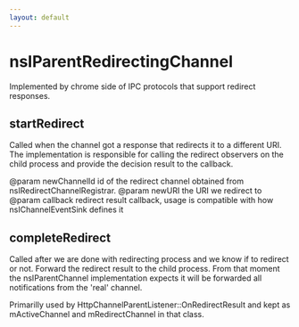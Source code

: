 ```yaml
---
layout: default
---
```


# nsIParentRedirectingChannel #

Implemented by chrome side of IPC protocols that support redirect responses.


## startRedirect ##

Called when the channel got a response that redirects it to a different
URI.  The implementation is responsible for calling the redirect observers
on the child process and provide the decision result to the callback.

@param newChannelId
   id of the redirect channel obtained from nsIRedirectChannelRegistrar.
@param newURI
   the URI we redirect to
@param callback
   redirect result callback, usage is compatible with how
   nsIChannelEventSink defines it


## completeRedirect ##

Called after we are done with redirecting process and we know if to
redirect or not.  Forward the redirect result to the child process.  From
that moment the nsIParentChannel implementation expects it will be
forwarded all notifications from the 'real' channel.

Primarilly used by HttpChannelParentListener::OnRedirectResult and kept
as mActiveChannel and mRedirectChannel in that class.

